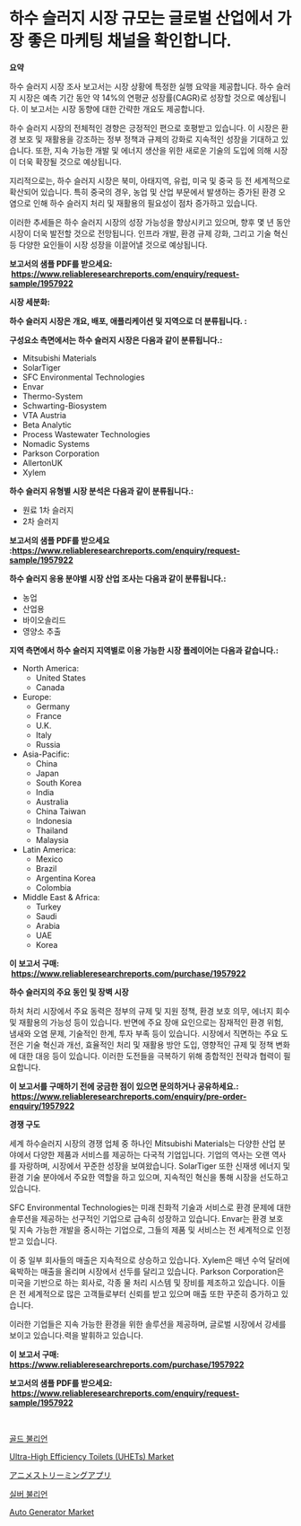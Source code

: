 <p><h1>하수 슬러지 시장 규모는 글로벌 산업에서 가장 좋은 마케팅 채널을 확인합니다.</h1></p><p><strong>요약</strong></p>
<p><p>하수 슬러지 시장 조사 보고서는 시장 상황에 특정한 실행 요약을 제공합니다. 하수 슬러지 시장은 예측 기간 동안 약 14%의 연평균 성장률(CAGR)로 성장할 것으로 예상됩니다. 이 보고서는 시장 동향에 대한 간략한 개요도 제공합니다.</p><p>하수 슬러지 시장의 전체적인 경향은 긍정적인 편으로 호평받고 있습니다. 이 시장은 환경 보호 및 재활용을 강조하는 정부 정책과 규제의 강화로 지속적인 성장을 기대하고 있습니다. 또한, 지속 가능한 개발 및 에너지 생산을 위한 새로운 기술의 도입에 의해 시장이 더욱 확장될 것으로 예상됩니다.</p><p>지리적으로는, 하수 슬러지 시장은 북미, 아태지역, 유럽, 미국 및 중국 등 전 세계적으로 확산되어 있습니다. 특히 중국의 경우, 농업 및 산업 부문에서 발생하는 증가된 환경 오염으로 인해 하수 슬러지 처리 및 재활용의 필요성이 점차 증가하고 있습니다.</p><p>이러한 추세들은 하수 슬러지 시장의 성장 가능성을 향상시키고 있으며, 향후 몇 년 동안 시장이 더욱 발전할 것으로 전망됩니다. 인프라 개발, 환경 규제 강화, 그리고 기술 혁신 등 다양한 요인들이 시장 성장을 이끌어낼 것으로 예상됩니다.</p></p>
<p><strong>보고서의 샘플 PDF를 받으세요: &nbsp;<a href="https://www.reliableresearchreports.com/enquiry/request-sample/1957922">https://www.reliableresearchreports.com/enquiry/request-sample/1957922</a></strong></p>
<p><strong>시장 세분화:</strong></p>
<p><strong> 하수 슬러지 시장은 개요, 배포, 애플리케이션 및 지역으로 더 분류됩니다. :</strong></p>
<p><strong>구성요소 측면에서는 하수 슬러지 시장은 다음과 같이 분류됩니다.:</strong></p>
<p><ul><li>Mitsubishi Materials</li><li>SolarTiger</li><li>SFC Environmental Technologies</li><li>Envar</li><li>Thermo-System</li><li>Schwarting-Biosystem</li><li>VTA Austria</li><li>Beta Analytic</li><li>Process Wastewater Technologies</li><li>Nomadic Systems</li><li>Parkson Corporation</li><li>AllertonUK</li><li>Xylem</li></ul></p>
<p><strong> 하수 슬러지 유형별 시장 분석은 다음과 같이 분류됩니다.:</strong></p>
<p><ul><li>원료 1차 슬러지</li><li>2차 슬러지</li></ul></p>
<p><strong>보고서의 샘플 PDF를 받으세요 :<a href="https://www.reliableresearchreports.com/enquiry/request-sample/1957922">https://www.reliableresearchreports.com/enquiry/request-sample/1957922</a></strong></p>
<p><strong> 하수 슬러지 응용 분야별 시장 산업 조사는 다음과 같이 분류됩니다.:</strong></p>
<p><ul><li>농업</li><li>산업용</li><li>바이오솔리드</li><li>영양소 추출</li></ul></p>
<p><strong>지역 측면에서 하수 슬러지 지역별로 이용 가능한 시장 플레이어는 다음과 같습니다.:</strong></p>
<p><ul>
    <li>
        North America:
        <ul>
            <li>United States</li>
            <li>Canada</li>
        </ul>
    </li>
    <li>
        Europe:
        <ul>
            <li>Germany</li>
            <li>France</li>
            <li>U.K.</li>
            <li>Italy</li>
            <li>Russia</li>
        </ul>
    </li>
    <li>
        Asia-Pacific:
        <ul>
            <li>China</li>
            <li>Japan</li>
            <li>South Korea</li>
            <li>India</li>
            <li>Australia</li>
            <li>China Taiwan</li>
            <li>Indonesia</li>
            <li>Thailand</li>
            <li>Malaysia</li>
        </ul>
    </li>
    <li>
        Latin America:
        <ul>
            <li>Mexico</li>
            <li>Brazil</li>
            <li>Argentina Korea</li>
            <li>Colombia</li>
        </ul>
    </li>
    <li>
        Middle East & Africa:
        <ul>
            <li>Turkey</li>
            <li>Saudi</li>
            <li>Arabia</li>
            <li>UAE</li>
            <li>Korea</li>
        </ul>
    </li>
    </ul></p>
<p><strong>이 보고서 구매: &nbsp;<a href="https://www.reliableresearchreports.com/purchase/1957922">https://www.reliableresearchreports.com/purchase/1957922</a></strong></p>
<p><strong>하수 슬러지의 주요 동인 및 장벽 시장</strong></p>
<p><p>하처 처리 시장에서 주요 동력은 정부의 규제 및 지원 정책, 환경 보호 의무, 에너지 회수 및 재활용의 가능성 등이 있습니다. 반면에 주요 장애 요인으로는 잠재적인 환경 위험, 냄새와 오염 문제, 기술적인 한계, 투자 부족 등이 있습니다. 시장에서 직면하는 주요 도전은 기술 혁신과 개선, 효율적인 처리 및 재활용 방안 도입, 영향적인 규제 및 정책 변화에 대한 대응 등이 있습니다. 이러한 도전들을 극복하기 위해 종합적인 전략과 협력이 필요합니다.</p></p>
<p><strong>이 보고서를 구매하기 전에 궁금한 점이 있으면 문의하거나 공유하세요.: &nbsp;<a href="https://www.reliableresearchreports.com/enquiry/pre-order-enquiry/1957922">https://www.reliableresearchreports.com/enquiry/pre-order-enquiry/1957922</a></strong></p>
<p><strong>경쟁 구도</strong></p>
<p><p>세계 하수슬러지 시장의 경쟁 업체 중 하나인 Mitsubishi Materials는 다양한 산업 분야에서 다양한 제품과 서비스를 제공하는 다국적 기업입니다. 기업의 역사는 오랜 역사를 자랑하며, 시장에서 꾸준한 성장을 보여왔습니다. SolarTiger 또한 신재생 에너지 및 환경 기술 분야에서 주요한 역할을 하고 있으며, 지속적인 혁신을 통해 시장을 선도하고 있습니다.</p><p>SFC Environmental Technologies는 미래 친화적 기술과 서비스로 환경 문제에 대한 솔루션을 제공하는 선구적인 기업으로 급속히 성장하고 있습니다. Envar는 환경 보호 및 지속 가능한 개발을 중시하는 기업으로, 그들의 제품 및 서비스는 전 세계적으로 인정받고 있습니다.</p><p>이 중 일부 회사들의 매출은 지속적으로 상승하고 있습니다. Xylem은 매년 수억 달러에 육박하는 매출을 올리며 시장에서 선두를 달리고 있습니다. Parkson Corporation은 미국을 기반으로 하는 회사로, 각종 물 처리 시스템 및 장비를 제조하고 있습니다. 이들은 전 세계적으로 많은 고객들로부터 신뢰를 받고 있으며 매출 또한 꾸준히 증가하고 있습니다.</p><p>이러한 기업들은 지속 가능한 환경을 위한 솔루션을 제공하며, 글로벌 시장에서 강세를 보이고 있습니다.력을 발휘하고 있습니다.</p></p>
<p><strong>이 보고서 구매: &nbsp; <a href="https://www.reliableresearchreports.com/purchase/1957922">https://www.reliableresearchreports.com/purchase/1957922</a></strong></p>
<p><strong>보고서의 샘플 PDF를 받으세요: &nbsp;<a href="https://www.reliableresearchreports.com/enquiry/request-sample/1957922">https://www.reliableresearchreports.com/enquiry/request-sample/1957922</a></strong><strong></strong></p>
<p>&nbsp;</p>
<p><p><a href="https://github.com/trmesnao7959541/Market-Research-Report-List-1/blob/main/60555738887.md">골드 불리언</a></p><p><a href="https://github.com/irfadac/Market-Research-Report-List-2/blob/main/ultra-high-efficiency-toilets-uhets-market.md">Ultra-High Efficiency Toilets (UHETs) Market</a></p><p><a href="https://github.com/xnljig2898992/Market-Research-Report-List-1/blob/main/25570759605.md">アニメストリーミングアプリ</a></p><p><a href="https://github.com/vsn7qpua81q/Market-Research-Report-List-1/blob/main/29216388888.md">실버 불리언</a></p><p><a href="https://issuu.com/reportprime-2/docs/auto-generator-market-size-2030.pptx">Auto Generator Market</a></p></p>